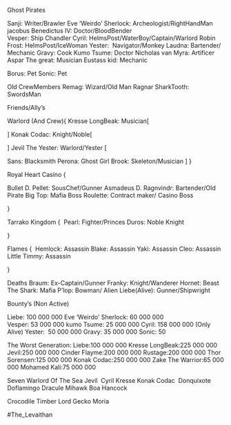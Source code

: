 Ghost Pirates 

Sanji: Writer/Brawler
Eve ‘Weirdo’ Sherlock: Archeologist/RightHandMan
jacobus Benedictus IV: Doctor/BloodBender  
Vesper: Ship Chandler
Cyril: HelmsPost/WaterBoy/Captain/Warlord
Robin Frost: HelmsPost/IceWoman
Yester:  Navigator/Monkey
Laudna: Bartender/ Mechanic
Gravy: Cook
Kumo Tsume: Doctor
Nicholas van Myra: Artificer
Aspar The great: Musician
Eustass kid: Mechanic

Borus: Pet
Sonic: Pet

Old CrewMembers
Remag: Wizard/Old Man
Ragnar SharkTooth: SwordsMan

Friends/Ally’s

Warlord (And Crew){
Kresse LongBeak: Musician[

]
Konak Codac: Knight/Noble[

]
Jevil The Yester: Warlord/Yester [

Sans: Blacksmith
Perona: Ghost Girl
Brook: Skeleton/Musician
]
}

  

Royal Heart Casino {

Bullet D. Pellet: SousChef/Gunner
Asmadeus D. Ragnvindr: Bartender/Old Pirate
Big Top: Mafia Boss
Roulette: Contract maker/ Casino Boss

}

  

Tarrako Kingdom { 
Pearl: Fighter/Princes
Duros: Noble Knight

}

  

Flames { 
Hemlock: Assassin
Blake: Assassin
Yaki: Assassin
Cleo: Assassin
Little Timmy: Assassin

}

Deaths
Braum: Ex-Captain/Gunner
Franky: Knight/Wanderer
Hornet: Beast
The Shark: Mafia
P’lop: Bowman/ Alien
Liebe(Alive): Gunner/Shipwright

Bounty’s (Non Active)

Liebe: 100 000 000
Eve ‘Weirdo’ Sherlock: 60 000 000  
Vesper: 53 000 000
kumo Tsume: 25 000 000
Cyril: 158 000 000 (Only Alive)
Yester:  50 000 000
Gravy: 35 000 000
Sonic: 50

  
  

The Worst Generation:
Liebe:100 000 000
Kresse LongBeak:225 000 000
Jevil:250 000 000
Cinder Flayme:200 000 000
Rustage:200 000 000
Thor Sorensen:125 000 000
Konak Codac:250 000 000
Zake The Warrior:65 000 000
Mohamed Kali:75 000 000

  

Seven Warlord Of The Sea
Jevil 
Cyril
Kresse
Konak Codac 
Donquixote Doflamingo
Dracule Mihawk
Boa Hancock

  

Crocodile
Timber Lord
Gecko Moria

#The_Levaithan